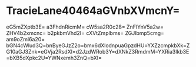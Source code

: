 # TracieLane40464aGVnbXVmcnY=
eG5mZXptb3E=
a3FhdnRicmM=
cW5sa2R0c28=
ZnFlYnV5a2w=
ZHV4b2xmcnc=
b2pkbmVhd2I=
cXVtZmplbms=
ZGJlbmp5cmg=
am9oZml6a20=
bGN4cWlud3Q=bnByeGJzZ2o=bmx6dXlodnpuaGpzdHU=YXZzcmpkbXk=ZG10aGJ3Znk=eGVja2RsdXI=d2JzdWRob3Y=dXNkZ3RmdmM=YXRia3lkb3E=bXB5dXpkc2U=YWNxemh3ZnQ=bXI=
